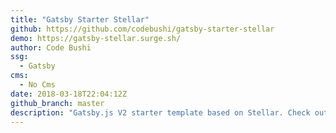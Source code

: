 ```yaml
---
title: "Gatsby Starter Stellar"
github: https://github.com/codebushi/gatsby-starter-stellar
demo: https://gatsby-stellar.surge.sh/
author: Code Bushi
ssg:
  - Gatsby
cms:
  - No Cms
date: 2018-03-18T22:04:12Z
github_branch: master
description: "Gatsby.js V2 starter template based on Stellar. Check out https://codebushi.com/gatsby-starters-and-themes/ for more Gatsby starters."
---
```


